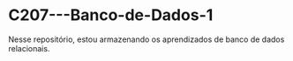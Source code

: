 # C207---Banco-de-Dados-1
Nesse repositório, estou armazenando os aprendizados de banco de dados relacionais.
